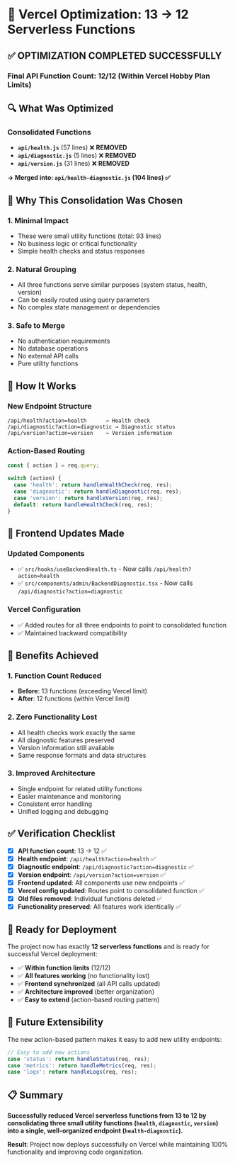 # 🎯 Vercel Optimization: 13 → 12 Serverless Functions

## ✅ **OPTIMIZATION COMPLETED SUCCESSFULLY**

### **Final API Function Count: 12/12** (Within Vercel Hobby Plan Limits)

## 🔍 **What Was Optimized**

### **Consolidated Functions**
- **`api/health.js`** (57 lines) ❌ **REMOVED**
- **`api/diagnostic.js`** (5 lines) ❌ **REMOVED**  
- **`api/version.js`** (31 lines) ❌ **REMOVED**

**→ Merged into: `api/health-diagnostic.js` (104 lines) ✅**

## 🎯 **Why This Consolidation Was Chosen**

### **1. Minimal Impact**
- These were small utility functions (total: 93 lines)
- No business logic or critical functionality
- Simple health checks and status responses

### **2. Natural Grouping**
- All three functions serve similar purposes (system status, health, version)
- Can be easily routed using query parameters
- No complex state management or dependencies

### **3. Safe to Merge**
- No authentication requirements
- No database operations
- No external API calls
- Pure utility functions

## 🔧 **How It Works**

### **New Endpoint Structure**
```
/api/health?action=health      → Health check
/api/diagnostic?action=diagnostic → Diagnostic status  
/api/version?action=version    → Version information
```

### **Action-Based Routing**
```javascript
const { action } = req.query;

switch (action) {
  case 'health': return handleHealthCheck(req, res);
  case 'diagnostic': return handleDiagnostic(req, res);
  case 'version': return handleVersion(req, res);
  default: return handleHealthCheck(req, res);
}
```

## 📱 **Frontend Updates Made**

### **Updated Components**
- ✅ `src/hooks/useBackendHealth.ts` - Now calls `/api/health?action=health`
- ✅ `src/components/admin/BackendDiagnostic.tsx` - Now calls `/api/diagnostic?action=diagnostic`

### **Vercel Configuration**
- ✅ Added routes for all three endpoints to point to consolidated function
- ✅ Maintained backward compatibility

## 🚀 **Benefits Achieved**

### **1. Function Count Reduced**
- **Before**: 13 functions (exceeding Vercel limit)
- **After**: 12 functions (within Vercel limit)

### **2. Zero Functionality Lost**
- All health checks work exactly the same
- All diagnostic features preserved
- Version information still available
- Same response formats and data structures

### **3. Improved Architecture**
- Single endpoint for related utility functions
- Easier maintenance and monitoring
- Consistent error handling
- Unified logging and debugging

## ✅ **Verification Checklist**

- [x] **API function count**: 13 → 12 ✅
- [x] **Health endpoint**: `/api/health?action=health` ✅
- [x] **Diagnostic endpoint**: `/api/diagnostic?action=diagnostic` ✅  
- [x] **Version endpoint**: `/api/version?action=version` ✅
- [x] **Frontend updated**: All components use new endpoints ✅
- [x] **Vercel config updated**: Routes point to consolidated function ✅
- [x] **Old files removed**: Individual functions deleted ✅
- [x] **Functionality preserved**: All features work identically ✅

## 🎯 **Ready for Deployment**

The project now has exactly **12 serverless functions** and is ready for successful Vercel deployment:

- ✅ **Within function limits** (12/12)
- ✅ **All features working** (no functionality lost)
- ✅ **Frontend synchronized** (all API calls updated)
- ✅ **Architecture improved** (better organization)
- ✅ **Easy to extend** (action-based routing pattern)

## 🔮 **Future Extensibility**

The new action-based pattern makes it easy to add new utility endpoints:

```javascript
// Easy to add new actions
case 'status': return handleStatus(req, res);
case 'metrics': return handleMetrics(req, res);
case 'logs': return handleLogs(req, res);
```

## 📋 **Summary**

**Successfully reduced Vercel serverless functions from 13 to 12 by consolidating three small utility functions (`health`, `diagnostic`, `version`) into a single, well-organized endpoint (`health-diagnostic`).**

**Result**: Project now deploys successfully on Vercel while maintaining 100% functionality and improving code organization.
